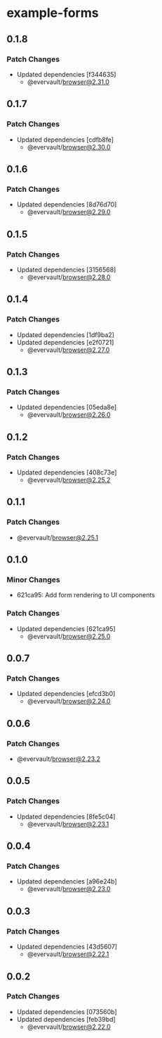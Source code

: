 # example-forms

## 0.1.8

### Patch Changes

- Updated dependencies [f344635]
  - @evervault/browser@2.31.0

## 0.1.7

### Patch Changes

- Updated dependencies [cdfb8fe]
  - @evervault/browser@2.30.0

## 0.1.6

### Patch Changes

- Updated dependencies [8d76d70]
  - @evervault/browser@2.29.0

## 0.1.5

### Patch Changes

- Updated dependencies [3156568]
  - @evervault/browser@2.28.0

## 0.1.4

### Patch Changes

- Updated dependencies [1df9ba2]
- Updated dependencies [e2f0721]
  - @evervault/browser@2.27.0

## 0.1.3

### Patch Changes

- Updated dependencies [05eda8e]
  - @evervault/browser@2.26.0

## 0.1.2

### Patch Changes

- Updated dependencies [408c73e]
  - @evervault/browser@2.25.2

## 0.1.1

### Patch Changes

- @evervault/browser@2.25.1

## 0.1.0

### Minor Changes

- 621ca95: Add form rendering to UI components

### Patch Changes

- Updated dependencies [621ca95]
  - @evervault/browser@2.25.0

## 0.0.7

### Patch Changes

- Updated dependencies [efcd3b0]
  - @evervault/browser@2.24.0

## 0.0.6

### Patch Changes

- @evervault/browser@2.23.2

## 0.0.5

### Patch Changes

- Updated dependencies [8fe5c04]
  - @evervault/browser@2.23.1

## 0.0.4

### Patch Changes

- Updated dependencies [a96e24b]
  - @evervault/browser@2.23.0

## 0.0.3

### Patch Changes

- Updated dependencies [43d5607]
  - @evervault/browser@2.22.1

## 0.0.2

### Patch Changes

- Updated dependencies [073560b]
- Updated dependencies [feb39bd]
  - @evervault/browser@2.22.0
